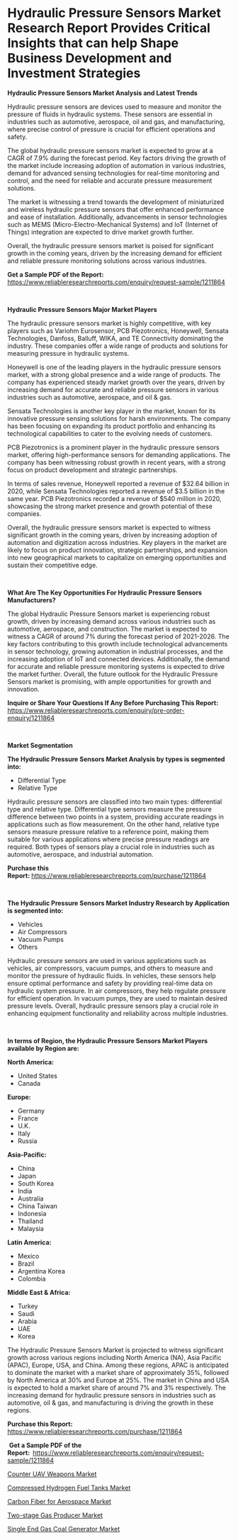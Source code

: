 <p><h1>Hydraulic Pressure Sensors Market Research Report Provides Critical Insights that can help Shape Business Development and Investment Strategies</h1></p><p><strong>Hydraulic Pressure Sensors Market Analysis and Latest Trends</strong></p>
<p><p>Hydraulic pressure sensors are devices used to measure and monitor the pressure of fluids in hydraulic systems. These sensors are essential in industries such as automotive, aerospace, oil and gas, and manufacturing, where precise control of pressure is crucial for efficient operations and safety.</p><p>The global hydraulic pressure sensors market is expected to grow at a CAGR of 7.9% during the forecast period. Key factors driving the growth of the market include increasing adoption of automation in various industries, demand for advanced sensing technologies for real-time monitoring and control, and the need for reliable and accurate pressure measurement solutions.</p><p>The market is witnessing a trend towards the development of miniaturized and wireless hydraulic pressure sensors that offer enhanced performance and ease of installation. Additionally, advancements in sensor technologies such as MEMS (Micro-Electro-Mechanical Systems) and IoT (Internet of Things) integration are expected to drive market growth further.</p><p>Overall, the hydraulic pressure sensors market is poised for significant growth in the coming years, driven by the increasing demand for efficient and reliable pressure monitoring solutions across various industries.</p></p>
<p><strong>Get a Sample PDF of the Report:&nbsp;</strong> <a href="https://www.reliableresearchreports.com/enquiry/request-sample/1211864">https://www.reliableresearchreports.com/enquiry/request-sample/1211864</a></p>
<p>&nbsp;</p>
<p><strong>Hydraulic Pressure Sensors Major Market Players</strong></p>
<p><p>The hydraulic pressure sensors market is highly competitive, with key players such as Variohm Eurosensor, PCB Piezotronics, Honeywell, Sensata Technologies, Danfoss, Balluff, WIKA, and TE Connectivity dominating the industry. These companies offer a wide range of products and solutions for measuring pressure in hydraulic systems.</p><p>Honeywell is one of the leading players in the hydraulic pressure sensors market, with a strong global presence and a wide range of products. The company has experienced steady market growth over the years, driven by increasing demand for accurate and reliable pressure sensors in various industries such as automotive, aerospace, and oil & gas.</p><p>Sensata Technologies is another key player in the market, known for its innovative pressure sensing solutions for harsh environments. The company has been focusing on expanding its product portfolio and enhancing its technological capabilities to cater to the evolving needs of customers.</p><p>PCB Piezotronics is a prominent player in the hydraulic pressure sensors market, offering high-performance sensors for demanding applications. The company has been witnessing robust growth in recent years, with a strong focus on product development and strategic partnerships.</p><p>In terms of sales revenue, Honeywell reported a revenue of $32.64 billion in 2020, while Sensata Technologies reported a revenue of $3.5 billion in the same year. PCB Piezotronics recorded a revenue of $540 million in 2020, showcasing the strong market presence and growth potential of these companies.</p><p>Overall, the hydraulic pressure sensors market is expected to witness significant growth in the coming years, driven by increasing adoption of automation and digitization across industries. Key players in the market are likely to focus on product innovation, strategic partnerships, and expansion into new geographical markets to capitalize on emerging opportunities and sustain their competitive edge.</p></p>
<p>&nbsp;</p>
<p><strong>What Are The Key Opportunities For Hydraulic Pressure Sensors Manufacturers?</strong></p>
<p><p>The global Hydraulic Pressure Sensors market is experiencing robust growth, driven by increasing demand across various industries such as automotive, aerospace, and construction. The market is expected to witness a CAGR of around 7% during the forecast period of 2021-2026. The key factors contributing to this growth include technological advancements in sensor technology, growing automation in industrial processes, and the increasing adoption of IoT and connected devices. Additionally, the demand for accurate and reliable pressure monitoring systems is expected to drive the market further. Overall, the future outlook for the Hydraulic Pressure Sensors market is promising, with ample opportunities for growth and innovation.</p></p>
<p><strong>Inquire or Share Your Questions If Any Before Purchasing This Report:</strong> <a href="https://www.reliableresearchreports.com/enquiry/pre-order-enquiry/1211864">https://www.reliableresearchreports.com/enquiry/pre-order-enquiry/1211864</a></p>
<p>&nbsp;</p>
<p><strong>Market Segmentation</strong></p>
<p><strong>The Hydraulic Pressure Sensors Market Analysis by types is segmented into:</strong></p>
<p><ul><li>Differential Type</li><li>Relative Type</li></ul></p>
<p><p>Hydraulic pressure sensors are classified into two main types: differential type and relative type. Differential type sensors measure the pressure difference between two points in a system, providing accurate readings in applications such as flow measurement. On the other hand, relative type sensors measure pressure relative to a reference point, making them suitable for various applications where precise pressure readings are required. Both types of sensors play a crucial role in industries such as automotive, aerospace, and industrial automation.</p></p>
<p><strong>Purchase this Report:&nbsp;</strong><a href="https://www.reliableresearchreports.com/purchase/1211864">https://www.reliableresearchreports.com/purchase/1211864</a></p>
<p>&nbsp;</p>
<p><strong>The Hydraulic Pressure Sensors Market Industry Research by Application is segmented into:</strong></p>
<p><ul><li>Vehicles</li><li>Air Compressors</li><li>Vacuum Pumps</li><li>Others</li></ul></p>
<p><p>Hydraulic pressure sensors are used in various applications such as vehicles, air compressors, vacuum pumps, and others to measure and monitor the pressure of hydraulic fluids. In vehicles, these sensors help ensure optimal performance and safety by providing real-time data on hydraulic system pressure. In air compressors, they help regulate pressure for efficient operation. In vacuum pumps, they are used to maintain desired pressure levels. Overall, hydraulic pressure sensors play a crucial role in enhancing equipment functionality and reliability across multiple industries.</p></p>
<p>&nbsp;</p>
<p><strong>In terms of Region, the Hydraulic Pressure Sensors Market Players available by Region are:</strong></p>
<p>
    <p> <strong> North America: </strong>
        <ul>
            <li>United States</li>
            <li>Canada</li>
        </ul>
        </p> 
    <p> <strong> Europe: </strong>
        <ul>
            <li>Germany</li>
            <li>France</li>
            <li>U.K.</li>
            <li>Italy</li>
            <li>Russia</li>
        </ul>
        </p> 
    <p> <strong> Asia-Pacific: </strong>
        <ul>
            <li>China</li>
            <li>Japan</li>
            <li>South Korea</li>
            <li>India</li>
            <li>Australia</li>
            <li>China Taiwan</li>
            <li>Indonesia</li>
            <li>Thailand</li>
            <li>Malaysia</li>
        </ul>
        </p> 
    <p> <strong> Latin America: </strong>
        <ul>
            <li>Mexico</li>
            <li>Brazil</li>
            <li>Argentina Korea</li>
            <li>Colombia</li>
        </ul>
        </p> 
    <p> <strong> Middle East & Africa: </strong>
        <ul>
            <li>Turkey</li>
            <li>Saudi</li>
            <li>Arabia</li>
            <li>UAE</li>
            <li>Korea</li>
        </ul>
    </p>
    </p>
<p><p>The Hydraulic Pressure Sensors Market is projected to witness significant growth across various regions including North America (NA), Asia Pacific (APAC), Europe, USA, and China. Among these regions, APAC is anticipated to dominate the market with a market share of approximately 35%, followed by North America at 30% and Europe at 25%. The market in China and USA is expected to hold a market share of around 7% and 3% respectively. The increasing demand for hydraulic pressure sensors in industries such as automotive, oil & gas, and manufacturing is driving the growth in these regions.</p></p>
<p><strong>Purchase this Report: </strong><a href="https://www.reliableresearchreports.com/purchase/1211864">https://www.reliableresearchreports.com/purchase/1211864</a></p>
<p>&nbsp;<strong>Get a Sample PDF of the Report:&nbsp;&nbsp;</strong><a href="https://www.reliableresearchreports.com/enquiry/request-sample/1211864">https://www.reliableresearchreports.com/enquiry/request-sample/1211864</a></p>
<p><strong></strong></p>
<p><p><a href="https://medium.com/@megancarr666/counter-uav-weapons-market-size-cagr-trends-2024-2030-ff86addd35eb">Counter UAV Weapons Market</a></p><p><a href="https://medium.com/@megancarr666/compressed-hydrogen-fuel-tanks-market-size-market-outlook-and-market-forecast-2024-to-2031-590d2e19b17d">Compressed Hydrogen Fuel Tanks Market</a></p><p><a href="https://medium.com/p/15163a5add8a/edit">Carbon Fiber for Aerospace Market</a></p><p><a href="https://issuu.com/reportprime-2/docs/two-stage-gas-producer-market-size-2030.pptx">Two-stage Gas Producer Market</a></p><p><a href="https://issuu.com/reportprime-2/docs/single-end-gas-coal-generator-market-size-2030.ppt">Single End Gas Coal Generator Market</a></p></p>